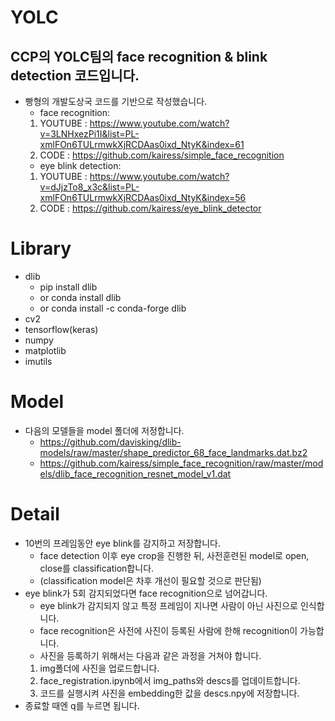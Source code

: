 # YOLC
## CCP의 YOLC팀의 face recognition & blink detection 코드입니다.
  + 빵형의 개발도상국 코드를 기반으로 작성했습니다.
    + face recognition:
     1. YOUTUBE : https://www.youtube.com/watch?v=3LNHxezPi1I&list=PL-xmlFOn6TULrmwkXjRCDAas0ixd_NtyK&index=61
     2. CODE : https://github.com/kairess/simple_face_recognition
    + eye blink detection:
     1. YOUTUBE : https://www.youtube.com/watch?v=dJjzTo8_x3c&list=PL-xmlFOn6TULrmwkXjRCDAas0ixd_NtyK&index=56
     2. CODE :  https://github.com/kairess/eye_blink_detector

# Library
+ dlib
  + pip install dlib
  + or conda install dlib
  + or conda install -c conda-forge dlib
+ cv2
+ tensorflow(keras)
+ numpy
+ matplotlib
+ imutils

# Model
+ 다음의 모델들을 model 폴더에 저정합니다.
  + https://github.com/davisking/dlib-models/raw/master/shape_predictor_68_face_landmarks.dat.bz2
  + https://github.com/kairess/simple_face_recognition/raw/master/models/dlib_face_recognition_resnet_model_v1.dat

# Detail
+ 10번의 프레임동안 eye blink를 감지하고 저장합니다.
  + face detection 이후 eye crop을 진행한 뒤, 사전훈련된 model로 open, close를 classification합니다.
  + (classification model은 차후 개선이 필요할 것으로 판단됨)
+ eye blink가 5회 감지되었다면 face recognition으로 넘어갑니다.
  + eye blink가 감지되지 않고 특정 프레임이 지나면 사람이 아닌 사진으로 인식합니다.
  + face recognition은 사전에 사진이 등록된 사람에 한해 recognition이 가능합니다.
  + 사진을 등록하기 위해서는 다음과 같은 과정을 거쳐야 합니다.
   1. img폴더에 사진을 업로드합니다.
   2. face_registration.ipynb에서 img_paths와 descs를 업데이트합니다.
   3. 코드를 실행시켜 사진을 embedding한 값을 descs.npy에 저장합니다.
+ 종료할 때엔 q를 누르면 됩니다.
